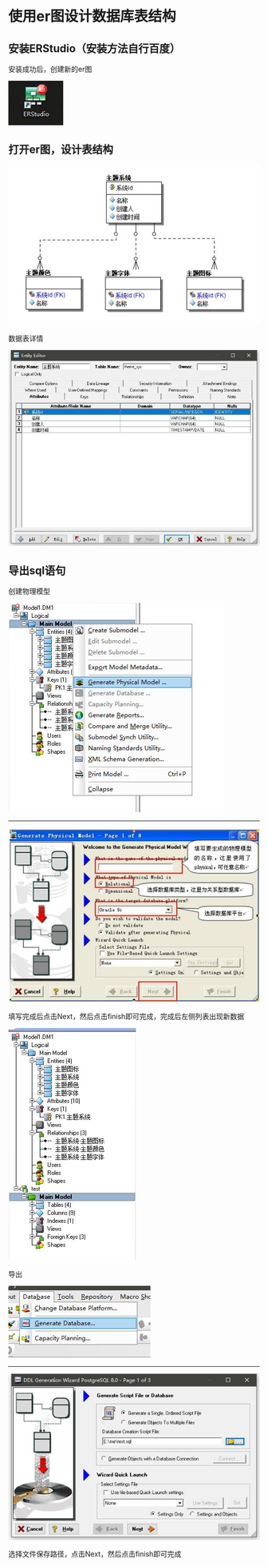 # 使用er图设计数据库表结构

## 安装ERStudio（安装方法自行百度）

安装成功后，创建新的er图

![er](img/ER1.jpg)

## 打开er图，设计表结构

![er](img/ER2.jpg)

数据表详情

![er](img/ER3.jpg)

## 导出sql语句

创建物理模型

![er](img/ER4.jpg)

___

![er](img/ER5.jpg)

填写完成后点击Next，然后点击finish即可完成，完成后左侧列表出现新数据

![er](img/ER8.jpg)

导出

![er](img/ER9.jpg)

___

![er](img/ER10.jpg)

选择文件保存路径，点击Next，然后点击finish即可完成
